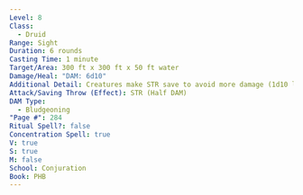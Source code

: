```yaml
---
Level: 8
Class:
  - Druid
Range: Sight
Duration: 6 rounds
Casting Time: 1 minute
Target/Area: 300 ft x 300 ft x 50 ft water
Damage/Heal: "DAM: 6d10"
Additional Detail: Creatures make STR save to avoid more damage (1d10 less DMG each round).
Attack/Saving Throw (Effect): STR (Half DAM)
DAM Type:
  - Bludgeoning
"Page #": 284
Ritual Spell?: false
Concentration Spell: true
V: true
S: true
M: false
School: Conjuration
Book: PHB
---
```

